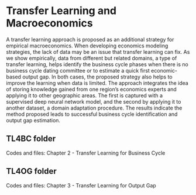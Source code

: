 # Transfer Learning and Macroeconomics

A transfer learning approach is proposed as an additional strategy for empirical macroeconomics. When developing economics modeling strategies, the lack of data may be an issue that transfer learning can fix. As we show empirically, data from different but related domains, a type of transfer learning, helps identify the business cycle phases when there is no business cycle dating committee or to estimate a quick first economic-based output gap. In both cases, the proposed strategy also helps to improve the learning when data is limited. The approach integrates the idea of storing knowledge gained from one region’s economics experts and applying it to other geographic areas. The first is captured with a supervised deep neural network model, and the second by applying it to another dataset, a domain adaptation procedure. The results indicate the method proposed leads to successful business cycle identification and output gap estimation.

## TL4BC folder
Codes and files: Chapter 2 - Transfer Learning for Business Cycle

## TL4OG folder
Codes and files: Chapter 3 - Transfer Learning for Output Gap 
